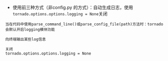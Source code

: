 - 使用前三种方式（非config.py 的方式）：自动生成日志，使用`tornado.options.options.logging = None`关闭

```
当在代码中使用parse_command_line()或parse_config_file(path)方法时：tornado会默认开启logging模块功能

向终端输出某些log信息

关闭
tornado.options.options.logging = None
```

